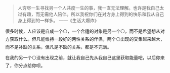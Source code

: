 > 人穷尽一生寻找另一个人共度一生的事，我一直无法理解。也许是我自己太过有趣，而无需他人陪伴。所以我祝你们在对方身上得到的快乐和我从自己身上得到的一样多。
> ——《生活大爆炸》



很多时候，人应该是自成一个⚪，一个合适的对象是另一个⚪，而不是希望想从对方获取什么。但凡能维持一段好的两性关系的伴侣，两个⚪出现的交集越来越大，而不是补缺的关系，但凡是不缺的关系，都是不完满。

在我的另一个⚪没有出现之前，就让我自己先从我自己这里获取能量吧，以后你来了，你分点给你呗。